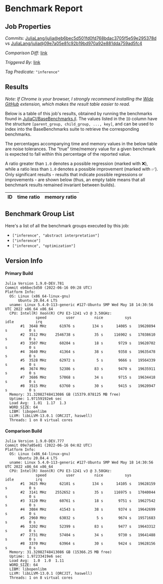 # Benchmark Report

## Job Properties

*Commits:* [JuliaLang/julia@eb6bec5d501fd0fd768bdac3705f5e59e295378d](https://github.com/JuliaLang/julia/commit/eb6bec5d501fd0fd768bdac3705f5e59e295378d) vs [JuliaLang/julia@09e7a05e81c92b19bd970a92e881dda759ad5fc4](https://github.com/JuliaLang/julia/commit/09e7a05e81c92b19bd970a92e881dda759ad5fc4)

*Comparison Diff:* [link](https://github.com/JuliaLang/julia/compare/09e7a05e81c92b19bd970a92e881dda759ad5fc4..eb6bec5d501fd0fd768bdac3705f5e59e295378d)

*Triggered By:* [link](https://github.com/JuliaLang/julia/pull/45706)

*Tag Predicate:* `"inference"`

## Results

*Note: If Chrome is your browser, I strongly recommend installing the [Wide GitHub](https://chrome.google.com/webstore/detail/wide-github/kaalofacklcidaampbokdplbklpeldpj?hl=en)
extension, which makes the result table easier to read.*

Below is a table of this job's results, obtained by running the benchmarks found in
[JuliaCI/BaseBenchmarks.jl](https://github.com/JuliaCI/BaseBenchmarks.jl). The values
listed in the `ID` column have the structure `[parent_group, child_group, ..., key]`,
and can be used to index into the BaseBenchmarks suite to retrieve the corresponding
benchmarks.

The percentages accompanying time and memory values in the below table are noise tolerances. The "true"
time/memory value for a given benchmark is expected to fall within this percentage of the reported value.

A ratio greater than `1.0` denotes a possible regression (marked with :x:), while a ratio less
than `1.0` denotes a possible improvement (marked with :white_check_mark:). Only significant results - results
that indicate possible regressions or improvements - are shown below (thus, an empty table means that all
benchmark results remained invariant between builds).

| ID | time ratio | memory ratio |
|----|------------|--------------|

## Benchmark Group List

Here's a list of all the benchmark groups executed by this job:

- `["inference", "abstract interpretation"]`
- `["inference"]`
- `["inference", "optimization"]`

## Version Info

#### Primary Build

```
Julia Version 1.9.0-DEV.781
Commit eb6bec5d50 (2022-06-16 09:28 UTC)
Platform Info:
  OS: Linux (x86_64-linux-gnu)
      Ubuntu 20.04.4 LTS
  uname: Linux 5.4.0-113-generic #127-Ubuntu SMP Wed May 18 14:30:56 UTC 2022 x86_64 x86_64
  CPU: Intel(R) Xeon(R) CPU E3-1241 v3 @ 3.50GHz: 
              speed         user         nice          sys         idle          irq
       #1  3648 MHz      61976 s        134 s      14085 s   19620894 s          0 s
       #2  3512 MHz    2546738 s         35 s     116902 s   17038610 s          0 s
       #3  3507 MHz      60204 s         18 s       9729 s   19620702 s          0 s
       #4  3640 MHz      41364 s         38 s       9358 s   19635478 s          0 s
       #5  3528 MHz      62972 s          5 s       9666 s   19564339 s          0 s
       #6  3674 MHz      52386 s         83 s       9470 s   19635911 s          0 s
       #7  3686 MHz      57068 s         34 s       9715 s   19634418 s          0 s
       #8  3515 MHz      63760 s         30 s       9415 s   19620947 s          0 s
  Memory: 31.32082748413086 GB (15379.078125 MB free)
  Uptime: 1.97159192e6 sec
  Load Avg:  1.01  1.17  1.3
  WORD_SIZE: 64
  LIBM: libopenlibm
  LLVM: libLLVM-13.0.1 (ORCJIT, haswell)
  Threads: 1 on 8 virtual cores

```

#### Comparison Build

```
Julia Version 1.9.0-DEV.777
Commit 09e7a05e81 (2022-06-16 04:02 UTC)
Platform Info:
  OS: Linux (x86_64-linux-gnu)
      Ubuntu 20.04.4 LTS
  uname: Linux 5.4.0-113-generic #127-Ubuntu SMP Wed May 18 14:30:56 UTC 2022 x86_64 x86_64
  CPU: Intel(R) Xeon(R) CPU E3-1241 v3 @ 3.50GHz: 
              speed         user         nice          sys         idle          irq
       #1  3625 MHz      62101 s        134 s      14105 s   19628159 s          0 s
       #2  3141 MHz    2552652 s         35 s     116975 s   17040044 s          0 s
       #3  3120 MHz      60761 s         18 s       9751 s   19627542 s          0 s
       #4  3084 MHz      41543 s         38 s       9374 s   19642699 s          0 s
       #5  2960 MHz      63032 s          5 s       9674 s   19571683 s          0 s
       #6  3202 MHz      52399 s         83 s       9477 s   19643312 s          0 s
       #7  2731 MHz      57404 s         34 s       9730 s   19641488 s          0 s
       #8  3370 MHz      63964 s         30 s       9424 s   19628156 s          0 s
  Memory: 31.32082748413086 GB (15366.25 MB free)
  Uptime: 1.97233419e6 sec
  Load Avg:  1.0  1.0  1.11
  WORD_SIZE: 64
  LIBM: libopenlibm
  LLVM: libLLVM-13.0.1 (ORCJIT, haswell)
  Threads: 1 on 8 virtual cores

```
